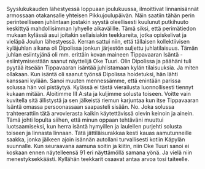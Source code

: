 
Syyslukukauden lähestyessä loppuaan joulukuussa, ilmoittivat linnanisännät armossaan otakansalle yhteisen 
Pikkujoulupäivän. Näin saatiin tähän perin perinteelliseen juhlintaan jostakin syystä oleellisesti kuulunut putkihuuto keskittyä 
mahdollisimman lyhyelle aikavälille. Tämä siksi, että perimätiedon mukaan kylässä asui joitakin sellaisiakin teekkareita, 
jotka opiskelivat ja vieläpä Joulun lähestyessä. Kerran sattui niin, että tällaisen kollektiivisen kyläjuhlan aikana oli Dipolissa 
jonkun järjestön suljettu juhlatilaisuus. Tämän juhlan esiintyjänä oli mm. erittäin kovan maineen Tippavaaran Isäntä  -
esiintymisestään saanut näyttelijä Oke Tuuri. Olin Dipolissa ja päähäni tuli pyytää itseään Tippavaaran isäntää juhlistamaan 
kylän tilaisuuksia. Ja miten ollakaan. Kun isäntä oli saanut työnsä Dipolissa hoidetuksi, hän lähti kanssani kylään. Sanoi 
muuten mennessämme, että enintään parissa solussa hän voi pistäytyä. Kylässä ei tästä vierailusta luonnollisesti tiennyt 
kukaan mitään. Aloitimme III A:sta ja kuljimme solusta toiseen. Voitte vain kuvitella sitä ällistystä ja sen jälkeistä riemun 
karjuntaa kun itse Tippavaaran Isäntä omassa persoonassaan saapasteli sisään. No. Joka solussa trahteerattiin tätä 
arvovierasta kaikin käytettävissä olevin keinoin ja ainein. Tämä johti lopulta siihen, että minun oppaan tehtäväni muuttui 
luotsaamiseksi, kun herra isäntä hymyillen ja laulellen purjehti solusta toiseen ja linnasta linnaan. Tätä jättiläisurakkaa kesti 
kauas aamutunneille saakka, jonka jälkeen ajoin isännän autollani turvallisesti kotiin Käpylän suunnalle. Kun seuraavana 
aamuna soitin ja kiitin, niin Oke Tuuri sanoi ei koskaan ennen näytelleensä 91 eri näyttämöllä samana yönä. Ja vielä niin
menestyksekkäästi. Kyllähän teekkarit osaavat antaa arvoa tosi taiteelle.